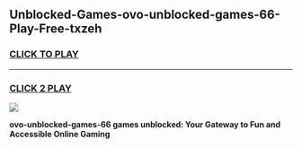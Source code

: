 
## Unblocked-Games-ovo-unblocked-games-66-Play-Free-txzeh
<h3>
<a href="https://premium76.site?title=ovo-unblocked-games-66&ref=19M">CLICK TO PLAY</a></h3>
<hr>

<h3>
<a href="https://premium76.site?title=ovo-unblocked-games-66&ref=19M">CLICK 2 PLAY</a>
  
</h3>

<a href="https://premium76.site?title=ovo-unblocked-games-66&ref=19M"><img src="https://clearcache.store/games.png"></a>


**ovo-unblocked-games-66 games unblocked: Your Gateway to Fun and Accessible Online Gaming**
